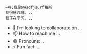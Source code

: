     –嗨,我是@Asdfjsurf格斯
    我很感兴趣。..
    我正在学习。..
   - 💞️ I’m looking to collaborate on ...
  - 📫 How to reach me ...
 - 😄 Pronouns: ...
  - ⚡ Fun fact: ...

<!---
Asdfjzaf格斯/Asdfjzadf格斯是一个黑色电视的特殊存储库,因为它的`准备就绪.md'(这个文件)出现在你的giucb档案中。
您可以点击预览链接查看您的更改。
--->
